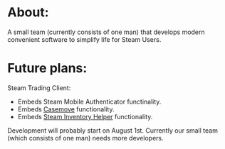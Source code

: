 # About:
A small team (currently consists of one man) that develops modern convenient software to simplify life for Steam Users.

# Future plans:
Steam Trading Client:
* Embeds Steam Mobile Authenticator functinality.
* Embeds [Casemove](https://github.com/nombersDev/casemove) functionality.
* Embeds [Steam Inventory Helper](https://steaminventoryhelper.com/) functionality.

Development will probably start on August 1st. Currently our small team (which consists of one man) needs more developers.
